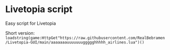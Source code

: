 # Livetopia script
Easy script for Livetopia

Short version:      `loadstring(game:HttpGet"https://raw.githubusercontent.com/RealBebramen/Livetopia-GUI/main/aaaaaaauuuuuuuggggghhhhh_airlines.lua")()`
